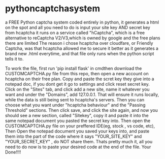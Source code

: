 # pythoncaptchasystem
a FREE Python captcha system coded entirely in python, it generates a html on the spot and all you need to do is input your site key AND secret key from hcaptcha
it runs on  a service called "hCaptcha", which is a free alternative to reCaptcha V2/V3,which is owned by google and the free plans there are limited
The reason i chose hcaptcha over cloudfare, or Friendly Captcha, was that hcaptcha allowed me to secure it better as it generates a brand new .html everytime, and that file only runs when the python script tells it to.


To work the file, first run 'pip install flask' in cmdthen download the CUSTOMCAPTCHA.py file from this repo, then open a new account on hcaptcha on their free plan. Copy and paste the scret key they give into a notepad doc, if you dont get it go to settings and click reset secret key.
Click on the "Sites" tab, and click add a new site, name it whatever you want and under the "Domains", add 127.0.0.1. That will ensure it runs locally, while the data is still being sent to hcaptcha's servers.
Then you can choose what you want under "hcaptcha behaviour" and the "Passing Threshold" sections.
Then click save, and click the site again, and now you should see a new section, called "Sitekey", copy it and paste it into the same notepad document you pasted the secret key into.
Then open the CUSTOMCAPTCHA.py file on your preffered IDE(eg, stock , vs code, etc),  Then Open the notepad document you saved your keys into, and paste them into the part of the code where it says "YOUR_SITE_KEY" and "YOUR_SECRET_KEY" , do NOT share them.
Thats pretty much it, all you need to do now is to paste your desired code at the end of the file.
Your Done!!!!
